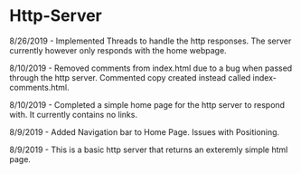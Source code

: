 # Http-Server

8/26/2019 - Implemented Threads to handle the http responses. The server currently however only responds with the home webpage.

8/10/2019 - Removed comments from index.html due to a bug when passed through the http server. Commented copy created instead called index-comments.html.

8/10/2019 - Completed a simple home page for the http server to respond with. It currently contains no links.

8/9/2019 - Added Navigation bar to Home Page. Issues with Positioning.

8/9/2019 - This is a basic http server that returns an exteremly simple html page.
